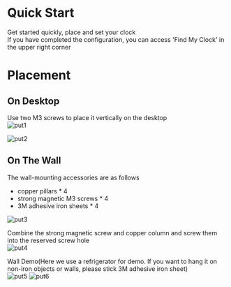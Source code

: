 # Quick Start

Get started quickly, place and set your clock  
If you have completed the configuration, you can access 'Find My Clock' in the upper right corner

##   

# Placement

## On Desktop

Use two M3 screws to place it vertically on the desktop  
![put1](/img/put1.png)

![put2](/img/put2.png)

## On The Wall

The wall-mounting accessories are as follows  
- copper pillars * 4
- strong magnetic M3 screws * 4
- 3M adhesive iron sheets * 4

![put3](/img/put3.png)

Combine the strong magnetic screw and copper column and screw them into the reserved screw hole  
![put4](/img/put4.png)

Wall Demo(Here we use a refrigerator for demo. If you want to hang it on non-iron objects or walls, please stick 3M adhesive iron sheet)  
![put5](/img/put5.png)
![put6](/img/put6.png)